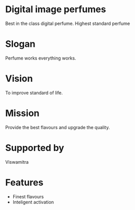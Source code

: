 # Digital image perfumes
Best in the class digital perfume. Highest standard 
perfume 
# Slogan
Perfume works everything works.
# Vision
To improve standard of life.
# Mission
Provide the best flavours and upgrade the quality.
# Supported by
Viswamitra 
# Features
* Finest flavours
* Inteligent activation

